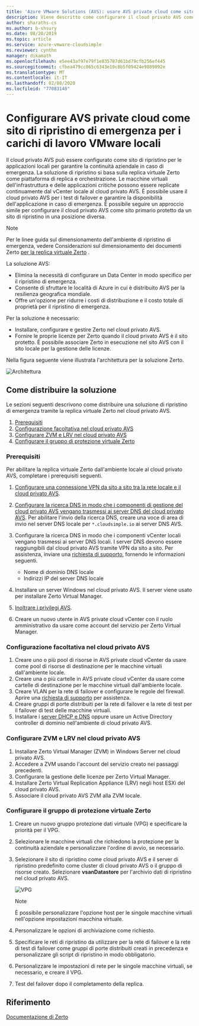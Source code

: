 ```yaml
---
title: 'Azure VMware Solutions (AVS): usare AVS private cloud come sito di emergenza per i carichi di lavoro locali'
description: Viene descritto come configurare il cloud privato AVS come sito di ripristino di emergenza per i carichi di lavoro VMware locali
author: sharaths-cs
ms.author: b-shsury
ms.date: 08/20/2019
ms.topic: article
ms.service: azure-vmware-cloudsimple
ms.reviewer: cynthn
manager: dikamath
ms.openlocfilehash: e5ee43af97e79f1e835787d61bd79cfb256ef445
ms.sourcegitcommit: cfbea479cc065c6343e10c8b5f09424e9809092e
ms.translationtype: MT
ms.contentlocale: it-IT
ms.lasthandoff: 02/08/2020
ms.locfileid: "77083140"
---
```

# <a name="set-up-avs-private-cloud-as-a-disaster-recovery-site-for-on-premises-vmware-workloads"></a>Configurare AVS private cloud come sito di ripristino di emergenza per i carichi di lavoro VMware locali

Il cloud privato AVS può essere configurato come sito di ripristino per le applicazioni locali per garantire la continuità aziendale in caso di emergenza. La soluzione di ripristino si basa sulla replica virtuale Zerto come piattaforma di replica e orchestrazione. Le macchine virtuali dell'infrastruttura e delle applicazioni critiche possono essere replicate continuamente dal vCenter locale al cloud privato AVS. È possibile usare il cloud privato AVS per i test di failover e garantire la disponibilità dell'applicazione in caso di emergenza. È possibile seguire un approccio simile per configurare il cloud privato AVS come sito primario protetto da un sito di ripristino in una posizione diversa.

> [!NOTE]
> Per le linee guida sul dimensionamento dell'ambiente di ripristino di emergenza, vedere Considerazioni sul dimensionamento dei documenti Zerto [per la replica virtuale Zerto](https://s3.amazonaws.com/zertodownload_docs/5.5U3/Zerto%20Virtual%20Replication%20Sizing.pdf) .

La soluzione AVS:

* Elimina la necessità di configurare un Data Center in modo specifico per il ripristino di emergenza.
* Consente di sfruttare le località di Azure in cui è distribuito AVS per la resilienza geografica mondiale.
* Offre un'opzione per ridurre i costi di distribuzione e il costo totale di proprietà per il ripristino di emergenza.

Per la soluzione è necessario:

* Installare, configurare e gestire Zerto nel cloud privato AVS.
* Fornire le proprie licenze per Zerto quando il cloud privato AVS è il sito protetto. È possibile associare Zerto in esecuzione nel sito AVS con il sito locale per la gestione delle licenze.

Nella figura seguente viene illustrata l'architettura per la soluzione Zerto.

![Architettura](media/cloudsimple-zerto-architecture.png)

## <a name="how-to-deploy-the-solution"></a>Come distribuire la soluzione

Le sezioni seguenti descrivono come distribuire una soluzione di ripristino di emergenza tramite la replica virtuale Zerto nel cloud privato AVS.

1. [Prerequisiti](#prerequisites)
2. [Configurazione facoltativa nel cloud privato AVS](#optional-configuration-on-your-avs-private-cloud)
3. [Configurare ZVM e LRV nel cloud privato AVS](#set-up-zvm-and-vra-on-your-avs-private-cloud)
4. [Configurare il gruppo di protezione virtuale Zerto](#set-up-zerto-virtual-protection-group)

### <a name="prerequisites"></a>Prerequisiti

Per abilitare la replica virtuale Zerto dall'ambiente locale al cloud privato AVS, completare i prerequisiti seguenti.

1. [Configurare una connessione VPN da sito a sito tra la rete locale e il cloud privato AVS](set-up-vpn.md).
2. [Configurare la ricerca DNS in modo che i componenti di gestione del cloud privato AVS vengano trasmessi ai server DNS del cloud privato AVS](on-premises-dns-setup.md). Per abilitare l'invio della ricerca DNS, creare una voce di area di invio nel server DNS locale per `*.cloudsimple.io` ai server DNS AVS.
3. Configurare la ricerca DNS in modo che i componenti vCenter locali vengano trasmessi ai server DNS locali. I server DNS devono essere raggiungibili dal cloud privato AVS tramite VPN da sito a sito. Per assistenza, inviare una [richiesta di supporto](https://portal.azure.com/#blade/Microsoft_Azure_Support/HelpAndSupportBlade/newsupportrequest), fornendo le informazioni seguenti. 

    * Nome di dominio DNS locale
    * Indirizzi IP del server DNS locale

4. Installare un server Windows nel cloud privato AVS. Il server viene usato per installare Zerto Virtual Manager.
5. [Inoltrare i privilegi AVS](escalate-private-cloud-privileges.md).
6. Creare un nuovo utente in AVS private cloud vCenter con il ruolo amministrativo da usare come account del servizio per Zerto Virtual Manager.

### <a name="optional-configuration-on-your-avs-private-cloud"></a>Configurazione facoltativa nel cloud privato AVS

1. Creare uno o più pool di risorse in AVS private cloud vCenter da usare come pool di risorse di destinazione per le macchine virtuali dall'ambiente locale.
2. Creare una o più cartelle in AVS private cloud vCenter da usare come cartelle di destinazione per le macchine virtuali dall'ambiente locale.
3. Creare VLAN per la rete di failover e configurare le regole del firewall. Aprire una [richiesta di supporto](https://portal.azure.com/#blade/Microsoft_Azure_Support/HelpAndSupportBlade/newsupportrequest) per assistenza.
4. Creare gruppi di porte distribuiti per la rete di failover e la rete di test per il failover di test delle macchine virtuali.
5. Installare i [server DHCP e DNS](dns-dhcp-setup.md) oppure usare un Active Directory controller di dominio nell'ambiente di cloud privato AVS.

### <a name="set-up-zvm-and-vra-on-your-avs-private-cloud"></a>Configurare ZVM e LRV nel cloud privato AVS

1. Installare Zerto Virtual Manager (ZVM) in Windows Server nel cloud privato AVS.
2. Accedere a ZVM usando l'account del servizio creato nei passaggi precedenti.
3. Configurare la gestione delle licenze per Zerto Virtual Manager.
4. Installare Zerto Virtual Replication Appliance (LRV) negli host ESXi del cloud privato AVS.
5. Associare il cloud privato AVS ZVM alla ZVM locale.

### <a name="set-up-zerto-virtual-protection-group"></a>Configurare il gruppo di protezione virtuale Zerto

1. Creare un nuovo gruppo protezione dati virtuale (VPG) e specificare la priorità per il VPG.
2. Selezionare le macchine virtuali che richiedono la protezione per la continuità aziendale e personalizzare l'ordine di avvio, se necessario.
3. Selezionare il sito di ripristino come cloud privato AVS e il server di ripristino predefinito come cluster di cloud privato AVS o il gruppo di risorse creato. Selezionare **vsanDatastore** per l'archivio dati di ripristino nel cloud privato AVS.

    ![VPG](media/cloudsimple-zerto-vpg.png)

    > [!NOTE]
    > È possibile personalizzare l'opzione host per le singole macchine virtuali nell'opzione impostazioni macchina virtuale.

4. Personalizzare le opzioni di archiviazione come richiesto.
5. Specificare le reti di ripristino da utilizzare per la rete di failover e la rete di test di failover come gruppi di porte distribuiti creati in precedenza e personalizzare gli script di ripristino in modo obbligatorio.
6. Personalizzare le impostazioni di rete per le singole macchine virtuali, se necessario, e creare il VPG.
7. Test del failover dopo il completamento della replica.

## <a name="reference"></a>Riferimento

[Documentazione di Zerto](https://www.zerto.com/myzerto/technical-documentation/)
